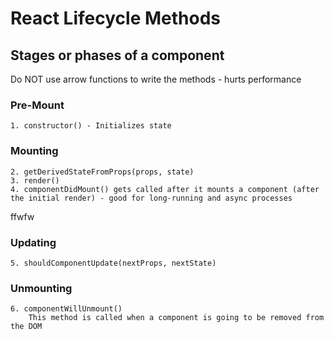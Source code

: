 # React Lifecycle Methods  

## Stages or phases of a component

Do NOT use arrow functions to write the methods - hurts performance

### Pre-Mount
    1. constructor() - Initializes state

### Mounting
    2. getDerivedStateFromProps(props, state)
    3. render()
    4. componentDidMount() gets called after it mounts a component (after the initial render) - good for long-running and async processes
ffwfw
### Updating
    5. shouldComponentUpdate(nextProps, nextState)

### Unmounting
    6. componentWillUnmount()
        This method is called when a component is going to be removed from the DOM